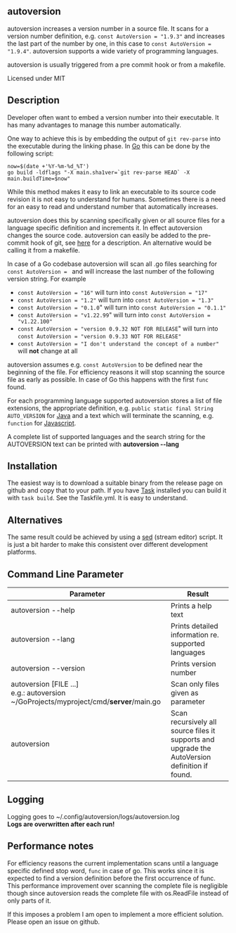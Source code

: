 
autoversion
-----------
autoversion increases a version number in a source file. It scans for a version number definition, e.g. `const AutoVersion = "1.9.3"` and increases the last part of the number by one, in this case to `const AutoVersion = "1.9.4"`. autoversion supports a wide variety of programming languages. 

autoversion is usually triggered from a pre commit hook or from a makefile. 

Licensed under MIT

## Description

Developer often want to embed a version number into their executable. It has many advantages to
manage this number automatically. 

One way to achieve this is by embedding the output of `git rev-parse` into the executable during
the linking phase. In [Go](https://go.dev/) this can be done by the following script:

```
now=$(date +'%Y-%m-%d_%T')
go build -ldflags "-X main.sha1ver=`git rev-parse HEAD` -X main.buildTime=$now"
```
While this method makes it easy to link an executable to its source code revision it is not 
easy to understand for humans. Sometimes there is a need for an easy to read and understand number 
that automatically increases.

autoversion does this by scanning specifically given or all source files for a language specific definition and increments
it. In effect autoversion changes the source code. autoversion can easily be added to the pre-commit 
hook of git, see [here](https://verdantfox.com/blog/how-to-use-git-pre-commit-hooks-the-hard-way-and-the-easy-way) 
for a description. An alternative would be calling it from a makefile. 

In case of a Go codebase autoversion will scan all .go files searching for `const AutoVersion = ` and will
increase the last number of the following version string. For example 
- `const AutoVersion = "16"` will turn into `const AutoVersion = "17"`
- `const AutoVersion = "1.2"` will turn into `const AutoVersion = "1.3"`
- `const AutoVersion = "0.1.0`" will turn into `const AutoVersion = "0.1.1"` 
- `const AutoVersion = "v1.22.99`" will turn into `const AutoVersion = "v1.22.100"`
- `const AutoVersion = "version 0.9.32 NOT FOR RELEASE`" will turn into `const AutoVersion = "version 0.9.33 NOT FOR RELEASE"`
- `const AutoVersion = "I don't understand the concept of a number"` will **not** change at all

autoversion assumes e.g. `const AutoVersion` to be defined near the beginning of the file. For 
efficiency reasons it will stop scanning the source file as early as possible. In case of Go this
happens with the first `func` found. 

For each programming language supported autoversion stores a
list of file extensions, the appropriate definition, e.g. `public static final String AUTO_VERSION` 
for [Java](https://www.java.com/) and a text which will terminate the scanning, e.g. `function` for 
[Javascript](https://www.ecma-international.org/publications-and-standards/standards/ecma-262/).

A complete list of supported languages and the search string for the AUTOVERSION text can be printed
with **autoversion --lang**

## Installation

The easiest way is to download a suitable binary from the release page on github and copy that to your 
path. If you have [Task](https://taskfile.dev/) installed you can build it with `task build`. See the
Taskfile.yml. It is easy to understand.

## Alternatives

The same result could be achieved by using a [sed](https://www.gnu.org/software/sed/) (stream editor) script. It is just a bit harder to make this consistent over different development platforms.   


## Command Line Parameter

| Parameter                                                                                 | Result                                                                                         |
|-------------------------------------------------------------------------------------------|------------------------------------------------------------------------------------------------|
| autoversion --help                                                                        | Prints a help text                                                                             |
| autoversion --lang                                                                   | Prints detailed information re. supported languages                                            |
| autoversion --version                                                                     | Prints version number                                                                          |
| autoversion [FILE ...]<br>e.g.: autoversion ~/GoProjects/myproject/cmd/**server**/main.go | Scan only files given as parameter                                                             |
| autoversion| Scan recursively all source files it supports and upgrade the AutoVersion definition if found. |

## Logging

Logging goes to ~/.config/autoversion/logs/autoversion.log<br> 
**Logs are overwritten after each run!**

## Performance notes

For efficiency reasons the current implementation scans until a language specific defined stop word, `func` in 
case of go. This works since it is expected to find a version definition before the first occurrence of func. 
This performance improvement over scanning the complete file is negligible though since autoversion reads the complete file 
with os.ReadFile instead of only parts of it.

If this imposes a problem I am open to implement a more efficient solution. Please open an issue on github.